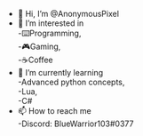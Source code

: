- 👋 Hi, I’m @AnonymousPixel
- 👀 I’m interested in   
  -⌨️Programming,  
  -🎮Gaming,  
  -☕Coffee  
- 🌱 I’m currently learning  
  -Advanced python concepts,  
  -Lua,  
  -C#  
- 📫 How to reach me   
  -Discord: BlueWarrior103#0377

<!---
AnonymousPixel/AnonymousPixel is a ✨ special ✨ repository because its `README.md` (this file) appears on your GitHub profile.
You can click the Preview link to take a look at your changes.
--->
